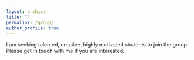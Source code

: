 ```yaml
---
layout: archive
title: ""
permalink: /group/
author_profile: true
---
```


I am seeking talented, creative, highly motivated students to join the group. Please get in touch with me if you are interested.
